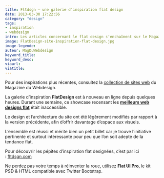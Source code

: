 ```yaml
---
title: Fltdsgn – une galerie d’inspiration flat design
date: 2013-03-30 17:22:56
category: "design"
tags:
- inspiration
- webdesign
intro: Les articles concernant le flat design s'enchaînent sur le Magazine du Webdesign. Mais c'est pour vous annoncer une bonne nouvelle.
image: FlatDesign-site-inspiration-flat-design.jpg
image-legende:
auteur: MagDuWebdesign
keyword_title:
keyword_desc:
viaurl:
viatitle:
---
```

<p class="panel radius">Pour des inspirations plus récentes, consultez la <a href="http://www.magazineduwebdesign.com/inspirations/ui-design/sites-web/formats/ecommerce/">collection de sites web</a> du Magazine du Webdesign.</p>
<p>La galerie d’inspiration&nbsp;<strong>FlatDesign&nbsp;</strong>est à nouveau en ligne depuis quelques heures. Durant une semaine, ce showcase recensant les <strong><a title="Flat design et Thèmes WordPress – 15 exemples à suivre" href="http://magazineduwebdesign.com/theme-wordpress-flat-design">meilleurs web designs flat</a></strong> était inaccessible.&nbsp;</p>
<p>Le design et l’architecture du site ont été&nbsp;légèrement&nbsp;modifiés par rapport à la version précédente, afin d’offrir davantage d’espace aux visuels.</p>
<p>L’ensemble est réussi et mérite bien un petit billet car je trouve l’initiative pertinente et surtout intéressante pour peu que l’on soit adepte de la tendance flat.</p>
<p>Pour découvrir les pépites d’inspiration flat designées, c’est par ici :&nbsp;<a title="fltdsgn.com" href="http://fltdsgn.com/" target="_blank">fltdsgn.com</a></p>
<p>Ne perdez pas votre temps à réinventer la roue, utilisez <a onclick="_gaq.push(['_trackEvent', 'FlatUIPro', 'Clic', 'Ad anchor bottom article', 7]);" href="http://designmodo.com/flat?u=356" target="_blank"><strong>Flat UI Pro</strong></a>, le kit PSD &amp; HTML compatible avec Twitter Bootstrap.</p>

